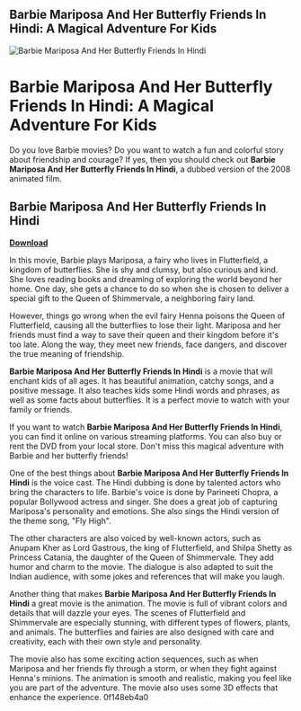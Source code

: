 ## Barbie Mariposa And Her Butterfly Friends In Hindi: A Magical Adventure For Kids

 
![Barbie Mariposa And Her Butterfly Friends In Hindi](https://s1.dmcdn.net/v/En8r_1Zl5DFkSuc6D/x720)

 
# Barbie Mariposa And Her Butterfly Friends In Hindi: A Magical Adventure For Kids
 
Do you love Barbie movies? Do you want to watch a fun and colorful story about friendship and courage? If yes, then you should check out **Barbie Mariposa And Her Butterfly Friends In Hindi**, a dubbed version of the 2008 animated film.
 
## Barbie Mariposa And Her Butterfly Friends In Hindi


[**Download**](https://walllowcopo.blogspot.com/?download=2tL5Nc)

 
In this movie, Barbie plays Mariposa, a fairy who lives in Flutterfield, a kingdom of butterflies. She is shy and clumsy, but also curious and kind. She loves reading books and dreaming of exploring the world beyond her home. One day, she gets a chance to do so when she is chosen to deliver a special gift to the Queen of Shimmervale, a neighboring fairy land.
 
However, things go wrong when the evil fairy Henna poisons the Queen of Flutterfield, causing all the butterflies to lose their light. Mariposa and her friends must find a way to save their queen and their kingdom before it's too late. Along the way, they meet new friends, face dangers, and discover the true meaning of friendship.
 
**Barbie Mariposa And Her Butterfly Friends In Hindi** is a movie that will enchant kids of all ages. It has beautiful animation, catchy songs, and a positive message. It also teaches kids some Hindi words and phrases, as well as some facts about butterflies. It is a perfect movie to watch with your family or friends.
 
If you want to watch **Barbie Mariposa And Her Butterfly Friends In Hindi**, you can find it online on various streaming platforms. You can also buy or rent the DVD from your local store. Don't miss this magical adventure with Barbie and her butterfly friends!
  
One of the best things about **Barbie Mariposa And Her Butterfly Friends In Hindi** is the voice cast. The Hindi dubbing is done by talented actors who bring the characters to life. Barbie's voice is done by Parineeti Chopra, a popular Bollywood actress and singer. She does a great job of capturing Mariposa's personality and emotions. She also sings the Hindi version of the theme song, "Fly High".
 
The other characters are also voiced by well-known actors, such as Anupam Kher as Lord Gastrous, the king of Flutterfield, and Shilpa Shetty as Princess Catania, the daughter of the Queen of Shimmervale. They add humor and charm to the movie. The dialogue is also adapted to suit the Indian audience, with some jokes and references that will make you laugh.
 
Another thing that makes **Barbie Mariposa And Her Butterfly Friends In Hindi** a great movie is the animation. The movie is full of vibrant colors and details that will dazzle your eyes. The scenes of Flutterfield and Shimmervale are especially stunning, with different types of flowers, plants, and animals. The butterflies and fairies are also designed with care and creativity, each with their own style and personality.
 
The movie also has some exciting action sequences, such as when Mariposa and her friends fly through a storm, or when they fight against Henna's minions. The animation is smooth and realistic, making you feel like you are part of the adventure. The movie also uses some 3D effects that enhance the experience.
 0f148eb4a0
